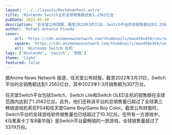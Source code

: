 ```yaml
---
layout: '../../layouts/MarkdownPost.astro'
title: 'Nintendo Switch主机全球销售额达到1.2562亿台'
pubDate: 2023-05-10
description: '任天堂公布财报，截至2022年3月31日，Switch平台的总销售额达到1.2562亿台，其中2023年1-3月销售额为307万台。'
author: 'Rafael Antonio Pineda'
cover:
    url: 'https://cdn.animenewsnetwork.com/thumbnails/max450x450/cms/news.5/179244/smash-bros-switch.jpg'
    square: 'https://cdn.animenewsnetwork.com/thumbnails/max450x450/cms/news.5/179244/smash-bros-switch.jpg'
    alt: 'Nintendo Switch 主机'
tags: ['Nintendo', 'Switch', '财报']
theme: 'light'
featured: false
---
```


据Anime News Network 报道，任天堂公布财报，截至2022年3月31日，Switch平台的总销售额达到1.2562亿台，其中2023年1-3月销售额为307万台。
 
任天堂Switch平台包括Switch、Switch Lite和Switch OLED主机的销售额在全球范围内达到了1.2562亿台。此外，他们还称该平台的总销售量已超过了全球第三畅销游戏机索尼PS4和任天堂Game Boy/Game Boy Color。截至公布财报时，Switch平台的全球游戏软件销售量也已经超过了10.3亿份。在所有一方游戏中，《马里奥卡丁车8豪华版》是Switch平台最畅销的一款游戏，全球销售量超过了5379万份。